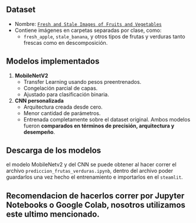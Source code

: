 ## Dataset

-  Nombre: [`Fresh and Stale Images of Fruits and Vegetables`](https://www.kaggle.com/datasets/raghavrpotdar/fresh-and-stale-images-of-fruits-and-vegetables)
- Contiene imágenes en carpetas separadas por clase, como:
  - `fresh_apple`, `stale_banana`, y otros tipos de frutas y verduras tanto frescas como en descomposición.

## Modelos implementados

1. **MobileNetV2**  
   - Transfer Learning usando pesos preentrenados.
   - Congelación parcial de capas.
   - Ajustado para clasificación binaria.
2. **CNN personalizada**
   - Arquitectura creada desde cero.
   - Menor cantidad de parámetros.
   - Entrenada completamente sobre el dataset original.
Ambos modelos fueron **comparados en términos de precisión, arquitectura y desempeño**.

## Descarga de los modelos

el modelo MobileNetv2 y del CNN se puede obtener al hacer correr el archivo `prediccion_frutas_verduras.ipynb`,
dentro del archivo poder guardarlos una vez hecho el entrenamiento e importarlos en el `steamlit`.

## Recomendacion de hacerlos correr por Jupyter Notebooks o Google Colab, nosotros utilizamos este ultimo mencionado.
